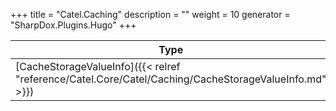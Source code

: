 

+++
title = "Catel.Caching" 
description = ""
weight = 10
generator = "SharpDox.Plugins.Hugo"
+++

Type|Description
---|---
[CacheStorageValueInfo]({{&lt; relref "reference/Catel.Core/Catel/Caching/CacheStorageValueInfo.md" &gt;}})| 

